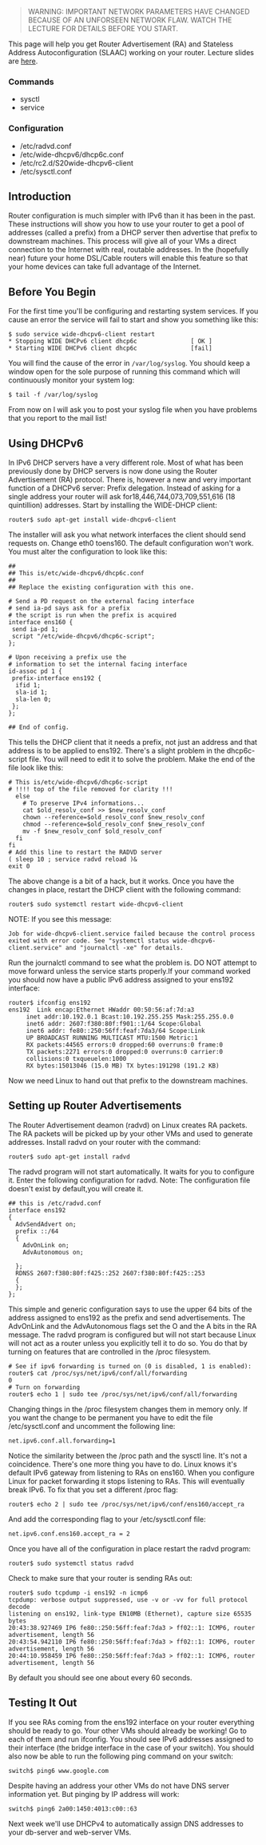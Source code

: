 > WARNING: IMPORTANT NETWORK PARAMETERS HAVE CHANGED BECAUSE OF AN UNFORSEEN NETWORK FLAW. WATCH THE LECTURE FOR DETAILS BEFORE YOU START.

This page will help you get Router Advertisement (RA) and Stateless Address Autoconfiguration (SLAAC) working on your router.
Lecture slides are [here](https://docs.google.com/presentation/d/1zO7pIglYaegFsGGOsybzQQUtbEZypmS_fEd2nsS7UZI/edit?usp=sharing).

### Commands 

  * sysctl
  * service

### Configuration 

  * /etc/radvd.conf
  * /etc/wide-dhcpv6/dhcp6c.conf
  * /etc/rc2.d/S20wide-dhcpv6-client
  * /etc/sysctl.conf

## Introduction 

Router configuration is much simpler with IPv6 than it has been in the past. These instructions will show you how to use your router to get a pool of addresses (called a prefix) from a DHCP server then advertise that prefix to downstream machines. This process will give all of your VMs a direct connection to the Internet with real, routable addresses. In the (hopefully near) future your home DSL/Cable routers will enable this feature so that your home devices can take full advantage of the Internet.

## Before You Begin 

For the first time you'll be configuring and restarting system services. If you cause an error the service will fail to start and show you something like this:

```
$ sudo service wide-dhcpv6-client restart
* Stopping WIDE DHCPv6 client dhcp6c               [ OK ]
* Starting WIDE DHCPv6 client dhcp6c               [fail]
```

You will find the cause of the error in `/var/log/syslog`. You should keep a window open for the sole purpose of running this command which will continuously monitor your system log:

```
$ tail -f /var/log/syslog
```

From now on I will ask you to post your syslog file when you have problems that you report to the mail list!

## Using DHCPv6 

In IPv6 DHCP servers have a very different role. Most of what has been previously done by DHCP servers is now done using the Router Advertisement (RA) protocol. There is, however a new and very important function of a DHCPv6 server: Prefix delegation. Instead of asking for a single address your router will ask for18,446,744,073,709,551,616 (18 quintillion) addresses. Start by installing the WIDE-DHCP client:

```
router$ sudo apt-get install wide-dhcpv6-client
```

The installer will ask you what network interfaces the client should send requests on. Change eth0 toens160. The default configuration won't work. You must alter the configuration to look like this:

```
##
## This is/etc/wide-dhcpv6/dhcp6c.conf
##
## Replace the existing configuration with this one.

# Send a PD request on the external facing interface
# send ia-pd says ask for a prefix
# the script is run when the prefix is acquired
interface ens160 {
 send ia-pd 1;
 script "/etc/wide-dhcpv6/dhcp6c-script";
};

# Upon receiving a prefix use the
# information to set the internal facing interface
id-assoc pd 1 {
 prefix-interface ens192 {
  ifid 1;
  sla-id 1;
  sla-len 0;
 };
};

## End of config.
```

This tells the DHCP client that it needs a prefix, not just an address and that address is to be applied to ens192. There's a slight problem in the dhcp6c-script file. You will need to edit it to solve the problem. Make the end of the file look like this:

```
# This is/etc/wide-dhcpv6/dhcp6c-script
# !!!! top of the file removed for clarity !!!
  else
    # To preserve IPv4 informations...
    cat $old_resolv_conf >> $new_resolv_conf
    chown --reference=$old_resolv_conf $new_resolv_conf
    chmod --reference=$old_resolv_conf $new_resolv_conf
    mv -f $new_resolv_conf $old_resolv_conf
  fi
fi
# Add this line to restart the RADVD server
( sleep 10 ; service radvd reload )& 
exit 0
```

The above change is a bit of a hack, but it works. Once you have the changes in place, restart the DHCP client with the following command:

```
router$ sudo systemctl restart wide-dhcpv6-client
```

NOTE: If you see this message:

```
Job for wide-dhcpv6-client.service failed because the control process exited with error code. See "systemctl status wide-dhcpv6-client.service" and "journalctl -xe" for details.
```

Run the journalctl command to see what the problem is. DO NOT attempt to move forward unless the service starts properly.If your command worked you should now have a public IPv6 address assigned to your ens192 interface:

```
router$ ifconfig ens192
ens192  Link encap:Ethernet HWaddr 00:50:56:af:7d:a3 
     inet addr:10.192.0.1 Bcast:10.192.255.255 Mask:255.255.0.0
     inet6 addr: 2607:f380:80f:f901::1/64 Scope:Global
     inet6 addr: fe80::250:56ff:feaf:7da3/64 Scope:Link
     UP BROADCAST RUNNING MULTICAST MTU:1500 Metric:1
     RX packets:44565 errors:0 dropped:60 overruns:0 frame:0
     TX packets:2271 errors:0 dropped:0 overruns:0 carrier:0
     collisions:0 txqueuelen:1000
     RX bytes:15013046 (15.0 MB) TX bytes:191298 (191.2 KB)
```

Now we need Linux to hand out that prefix to the downstream machines.

## Setting up Router Advertisements 

The Router Advertisement deamon (radvd) on Linux creates RA packets. The RA packets will be picked up by your other VMs and used to generate addresses. Install radvd on your router with the command:

```
router$ sudo apt-get install radvd
```

The radvd program will not start automatically. It waits for you to configure it. Enter the following configuration for radvd. Note: The configuration file doesn't exist by default,you will create it. 

```
## this is /etc/radvd.conf
interface ens192
{ 
  AdvSendAdvert on;
  prefix ::/64  
  {
    AdvOnLink on;
    AdvAutonomous on;
 
  };
  RDNSS 2607:f380:80f:f425::252 2607:f380:80f:f425::253
  {
  };
};
```

This simple and generic configuration says to use the upper 64 bits of the address assigned to ens192 as the prefix and send advertisements. The AdvOnLink and the AdvAutonomous flags set the O and the A bits in the RA message. The radvd program is configured but will not start because Linux will not act as a router unless you explicitly tell it to do so. You do that by turning on features that are controlled in the /proc filesystem.

```
# See if ipv6 forwarding is turned on (0 is disabled, 1 is enabled):
router$ cat /proc/sys/net/ipv6/conf/all/forwarding
0
# Turn on forwarding
router$ echo 1 | sudo tee /proc/sys/net/ipv6/conf/all/forwarding
```

Changing things in the /proc filesystem changes them in memory only. If you want the change to be permanent you have to edit the file /etc/sysctl.conf and uncomment the following line:

```
net.ipv6.conf.all.forwarding=1
```

Notice the similarity between the /proc path and the sysctl line. It's not a coincidence. There's one more thing you have to do. Linux knows it's default IPv6 gateway from listening to RAs on ens160. When you configure Linux for packet forwarding it stops listening to RAs. This will eventually break IPv6. To fix that you set a different /proc flag:

```
router$ echo 2 | sudo tee /proc/sys/net/ipv6/conf/ens160/accept_ra
```

And add the corresponding flag to your /etc/sysctl.conf file:

```
net.ipv6.conf.ens160.accept_ra = 2
```

Once you have all of the configuration in place restart the radvd program:

```
router$ sudo systemctl status radvd
```

Check to make sure that your router is sending RAs out:

```
router$ sudo tcpdump -i ens192 -n icmp6
tcpdump: verbose output suppressed, use -v or -vv for full protocol decode
listening on ens192, link-type EN10MB (Ethernet), capture size 65535 bytes
20:43:38.927469 IP6 fe80::250:56ff:feaf:7da3 > ff02::1: ICMP6, router advertisement, length 56
20:43:54.942110 IP6 fe80::250:56ff:feaf:7da3 > ff02::1: ICMP6, router advertisement, length 56
20:44:10.958459 IP6 fe80::250:56ff:feaf:7da3 > ff02::1: ICMP6, router advertisement, length 56
```

By default you should see one about every 60 seconds.

## Testing It Out 

If you see RAs coming from the ens192 interface on your router everything should be ready to go. Your other VMs should already be working! Go to each of them and run ifconfig. You should see IPv6 addresses assigned to their interface (the bridge interface in the case of your switch). You should also now be able to run the following ping command on your switch:

```
switch$ ping6 www.google.com
```

Despite having an address your other VMs do not have DNS server information yet. But pinging by IP address will work:

```
switch$ ping6 2a00:1450:4013:c00::63
```

Next week we'll use DHCPv4 to automatically assign DNS addresses to your db-server and web-server VMs.
